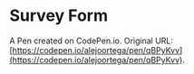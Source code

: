 # Survey Form

A Pen created on CodePen.io. Original URL: [https://codepen.io/alejoortega/pen/qBPyKvv](https://codepen.io/alejoortega/pen/qBPyKvv).


